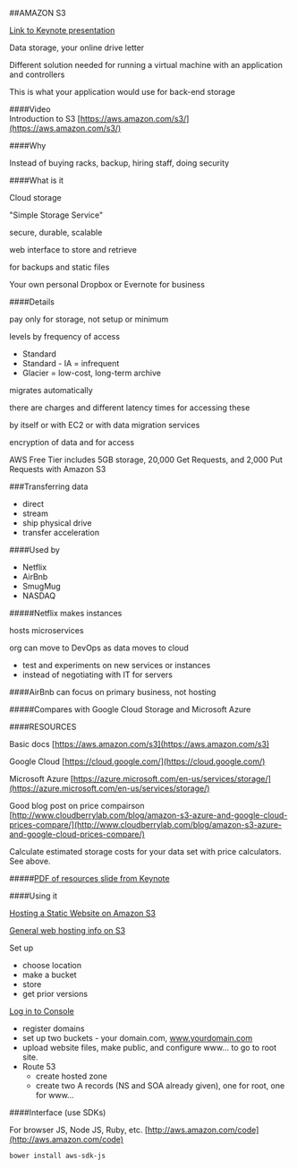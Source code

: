 ##AMAZON S3

[Link to Keynote presentation](Amazons3presentation.key)

Data storage, your online drive letter

Different solution needed for running a virtual machine with an application and controllers

This is what your application would use for back-end storage

####Video  
Introduction to S3 [https://aws.amazon.com/s3/](https://aws.amazon.com/s3/)

####Why

Instead of buying racks, backup, hiring staff, doing security

####What is it

Cloud storage

"Simple Storage Service"

secure, durable, scalable

web interface to store and retrieve

for backups and static files

Your own personal Dropbox or Evernote for business

####Details

pay only for storage, not setup or minimum

levels by frequency of access

- Standard
- Standard - IA = infrequent
- Glacier = low-cost, long-term archive

migrates automatically

there are charges and different latency times for accessing these

by itself or with EC2 or with data migration services

encryption of data and for access

AWS Free Tier includes 5GB storage, 20,000 Get Requests, and 2,000 Put Requests with Amazon S3

###Transferring data

- direct
- stream
- ship physical drive
- transfer acceleration

####Used by

- Netflix
- AirBnb
- SmugMug
- NASDAQ

#####Netflix
makes instances

hosts microservices

org can move to DevOps as data moves to cloud

- test and experiments on new services or instances
- instead of negotiating with IT for servers

####AirBnb
can focus on primary business, not hosting

#####Compares with Google Cloud Storage and Microsoft Azure

####RESOURCES

Basic docs [https://aws.amazon.com/s3](https://aws.amazon.com/s3)

Google Cloud [https://cloud.google.com/](https://cloud.google.com/)

Microsoft Azure [https://azure.microsoft.com/en-us/services/storage/](https://azure.microsoft.com/en-us/services/storage/)

Good blog post on price compairson [http://www.cloudberrylab.com/blog/amazon-s3-azure-and-google-cloud-prices-compare/](http://www.cloudberrylab.com/blog/amazon-s3-azure-and-google-cloud-prices-compare/)

Calculate estimated storage costs for your data set with price calculators.  See above.

#####[PDF of resources slide from Keynote](AmazonS3resources.pdf)


####Using it

[Hosting a Static Website on Amazon S3](http://docs.aws.amazon.com/AmazonS3/latest/dev/website-hosting-custom-domain-walkthrough.html)

[General web hosting info on S3](http://docs.aws.amazon.com/AmazonS3/latest/dev/WebsiteHosting.html)

Set up

- choose location
- make a bucket
- store
- get prior versions

[Log in to Console](https://console.aws.amazon.com/console/home)

- register domains
- set up two buckets - your domain.com, www.yourdomain.com
- upload website files, make public, and configure www... to go to root site.
- Route 53
    - create hosted zone
    - create  two A records (NS and SOA already given), one for root, one for www...

####Interface (use SDKs)

For browser JS, Node JS, Ruby, etc.
[http://aws.amazon.com/code](http://aws.amazon.com/code)

`bower install aws-sdk-js`
